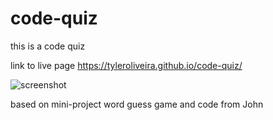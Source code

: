 # code-quiz

this is a code quiz

link to live page https://tyleroliveira.github.io/code-quiz/

![screenshot](https://github.com/tyleroliveira/code-quiz/blob/main/assets/images/code-quiz.jpeg?raw=true)


based on mini-project word guess game and code from John